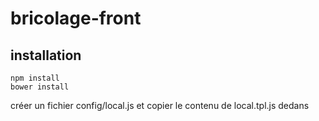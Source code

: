 # bricolage-front

## installation 
    npm install
    bower install

créer un fichier config/local.js et copier le contenu de local.tpl.js dedans


